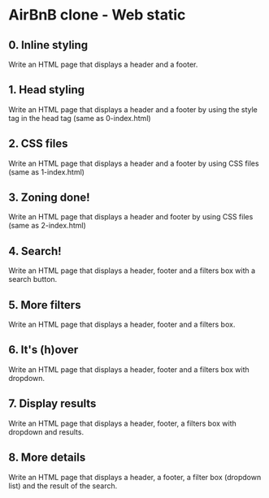 # AirBnB clone - Web static

## 0. Inline styling

Write an HTML page that displays a header and a footer.

## 1. Head styling

Write an HTML page that displays a header and a footer by using the style tag in the head tag (same as 0-index.html)

## 2. CSS files

Write an HTML page that displays a header and a footer by using CSS files (same as 1-index.html)

## 3. Zoning done!

Write an HTML page that displays a header and footer by using CSS files (same as 2-index.html)

## 4. Search!

Write an HTML page that displays a header, footer and a filters box with a search button.

## 5. More filters

Write an HTML page that displays a header, footer and a filters box.

## 6. It's (h)over

Write an HTML page that displays a header, footer and a filters box with dropdown.

## 7. Display results

Write an HTML page that displays a header, footer, a filters box with dropdown and results.

## 8. More details

Write an HTML page that displays a header, a footer, a filter box (dropdown list) and the result of the search.

